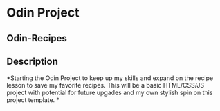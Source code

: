 # Odin Project

## Odin-Recipes



## Description

*Starting the Odin Project to keep up my skills and expand on the recipe lesson to save my favorite recipes. This will be a basic HTML/CSS/JS project with potential for future upgades and my own stylish spin on this project template. * 

